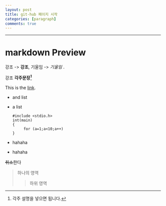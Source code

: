 ```yaml
---
layout: post
title: git-hub 페이지 시작
categories: [paragraph]
comments: true
---
```



---

# markdown Preview

강조 -> __강조__, 기울임 ->  _기울임_ .

강조 __각주문장[^1]__

[^1]: 각주 설명을 넣으면 됩니다.


This is the [link](http://www.naver.com).

- and list
- a list



      #include <stdio.h>
      int(main)
      {
   		   for (a=1;a<10;a++)
      }


- hahaha
- hahaha


~~취소~~한다

> 하나의 영역
> > 하위 영역
